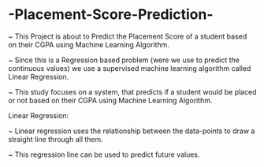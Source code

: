 # -Placement-Score-Prediction-

~ This Project is about to Predict the Placement Score of a student based on their CGPA using Machine Learning Algorithm.

~ Since this is a Regression based problem (were we use to predict the continuous values) we use a supervised machine learning algorithm called Linear Regression.

~ This study focuses on a system, that predicts if a student would be placed or not based on their CGPA using Machine Learning Algorithm.

Linear Regression:

~ Linear regression uses the relationship between the data-points to draw a straight line through all them.

~ This regression line can be used to predict future values.

